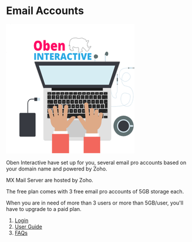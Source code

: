 # Email Accounts
![](oben-interactive-fr-avatar-yeah-min.png)

Oben Interactive have set up for you, several email pro accounts based on your domain name and powered by Zoho. 

MX Mail Server are hosted by Zoho.

The free plan comes with 3 free email pro accounts of 5GB storage each. 

When you are in need of more than 3 users or more than 5GB/user, you'll have to upgrade to a paid plan.

1. [Login](mail_login.md)
2. [User Guide](user_guide.md)
3. [FAQs](email_faqs.md)


